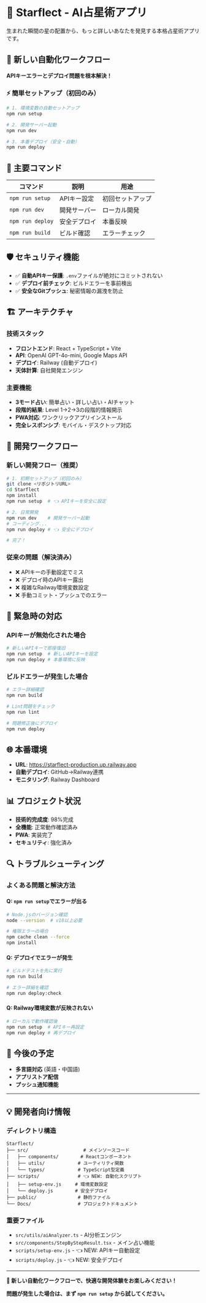 # 🌟 Starflect - AI占星術アプリ

生まれた瞬間の星の配置から、もっと詳しいあなたを発見する本格占星術アプリです。

## 🚀 新しい自動化ワークフロー

**APIキーエラーとデプロイ問題を根本解決！**

### ⚡ 簡単セットアップ（初回のみ）

```bash
# 1. 環境変数の自動セットアップ
npm run setup

# 2. 開発サーバー起動
npm run dev

# 3. 本番デプロイ（安全・自動）
npm run deploy
```

## 🔧 主要コマンド

| コマンド | 説明 | 用途 |
|----------|------|------|
| `npm run setup` | APIキー設定 | 初回セットアップ |
| `npm run dev` | 開発サーバー | ローカル開発 |
| `npm run deploy` | 安全デプロイ | 本番反映 |
| `npm run build` | ビルド確認 | エラーチェック |

## 🛡️ セキュリティ機能

- ✅ **自動APIキー保護**: `.env`ファイルが絶対にコミットされない
- ✅ **デプロイ前チェック**: ビルドエラーを事前検出
- ✅ **安全なGitプッシュ**: 秘密情報の漏洩を防止

## 🏗️ アーキテクチャ

### 技術スタック
- **フロントエンド**: React + TypeScript + Vite
- **API**: OpenAI GPT-4o-mini, Google Maps API
- **デプロイ**: Railway (自動デプロイ)
- **天体計算**: 自社開発エンジン

### 主要機能
- **3モード占い**: 簡単占い・詳しい占い・AIチャット
- **段階的結果**: Level 1→2→3の段階的情報開示
- **PWA対応**: ワンクリックアプリインストール
- **完全レスポンシブ**: モバイル・デスクトップ対応

## 📝 開発ワークフロー

### 新しい開発フロー（推奨）

```bash
# 1. 初期セットアップ（初回のみ）
git clone <リポジトリURL>
cd Starflect
npm install
npm run setup  # 👈 APIキーを安全に設定

# 2. 日常開発
npm run dev    # 開発サーバー起動
# コーディング...
npm run deploy # 👈 安全にデプロイ

# 完了！
```

### 従来の問題（解決済み）
- ❌ APIキーの手動設定でミス
- ❌ デプロイ時のAPIキー露出
- ❌ 複雑なRailway環境変数設定
- ❌ 手動コミット・プッシュでのエラー

## 🚨 緊急時の対応

### APIキーが無効化された場合

```bash
# 新しいAPIキーで即座復旧
npm run setup  # 新しいAPIキーを設定
npm run deploy # 本番環境に反映
```

### ビルドエラーが発生した場合

```bash
# エラー詳細確認
npm run build

# Lint問題をチェック
npm run lint

# 問題修正後にデプロイ
npm run deploy
```

## 🌐 本番環境

- **URL**: https://starflect-production.up.railway.app
- **自動デプロイ**: GitHub→Railway連携
- **モニタリング**: Railway Dashboard

## 📊 プロジェクト状況

- **技術的完成度**: 98%完成
- **全機能**: 正常動作確認済み
- **PWA**: 実装完了
- **セキュリティ**: 強化済み

## 🔍 トラブルシューティング

### よくある問題と解決方法

#### Q: `npm run setup`でエラーが出る
```bash
# Node.jsのバージョン確認
node --version  # v18以上必要

# 権限エラーの場合
npm cache clean --force
npm install
```

#### Q: デプロイでエラーが発生
```bash
# ビルドテストを先に実行
npm run build

# エラー詳細を確認
npm run deploy:check
```

#### Q: Railway環境変数が反映されない
```bash
# ローカルで動作確認後
npm run setup  # APIキー再設定
npm run deploy # 再デプロイ
```

## 🎯 今後の予定

- **多言語対応** (英語・中国語)
- **アプリストア配信**
- **プッシュ通知機能**

---

## 💡 開発者向け情報

### ディレクトリ構造
```
Starflect/
├── src/                    # メインソースコード
│   ├── components/        # Reactコンポーネント
│   ├── utils/            # ユーティリティ関数
│   └── types/            # TypeScript型定義
├── scripts/              # 👈 NEW: 自動化スクリプト
│   ├── setup-env.js     # 環境変数設定
│   └── deploy.js        # 安全デプロイ
├── public/               # 静的ファイル
└── Docs/                 # プロジェクトドキュメント
```

### 重要ファイル
- `src/utils/aiAnalyzer.ts` - AI分析エンジン
- `src/components/StepByStepResult.tsx` - メイン占い機能
- `scripts/setup-env.js` - 👈 NEW: APIキー自動設定
- `scripts/deploy.js` - 👈 NEW: 安全デプロイ

---

**🎉 新しい自動化ワークフローで、快適な開発体験をお楽しみください！**

**問題が発生した場合は、まず `npm run setup` から試してください。** 